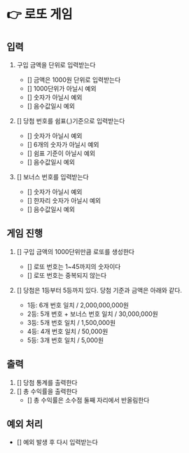 # 👉 로또 게임

## 입력

1. 구입 금액을 단위로 입력받는다

   - [] 금액은 1000원 단위로 입력받는다
   - [] 1000단위가 아닐시 예외
   - [] 숫자가 아닐시 예외
   - [] 음수값일시 예외

2. [] 당첨 번호를 쉼표(,)기준으로 입력받는다

   - [] 숫자가 아닐시 예외
   - [] 6개의 숫자가 아닐시 예외
   - [] 쉼표 기준이 아닐시 예외
   - [] 음수값일시 예외

3. [] 보너스 번호를 입력받는다

   - [] 숫자가 아닐시 예외
   - [] 한자리 숫자가 아닐시 예외
   - [] 음수값일시 예외

## 게임 진행

1. [] 구입 금액의 1000단위만큼 로또를 생성한다

   - [] 로또 번호는 1~45까지의 숫자이다
   - [] 로또 번호는 중복되지 않는다

2. [] 당첨은 1등부터 5등까지 있다. 당첨 기준과 금액은 아래와 같다.

   - 1등: 6개 번호 일치 / 2,000,000,000원
   - 2등: 5개 번호 + 보너스 번호 일치 / 30,000,000원
   - 3등: 5개 번호 일치 / 1,500,000원
   - 4등: 4개 번호 일치 / 50,000원
   - 5등: 3개 번호 일치 / 5,000원

## 출력

1. [] 당첨 통계를 출력한다
2. [] 총 수익률을 출력한다
   - [] 총 수익률은 소수점 둘째 자리에서 반올림한다

## 예외 처리

- [] 예외 발생 후 다시 입력받는다
